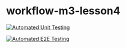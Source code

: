 # workflow-m3-lesson4

[![Automated Unit Testing](https://github.com/AniTei/workflow-m3-lesson4/actions/workflows/unit-test.yml/badge.svg)](https://github.com/AniTei/workflow-m3-lesson4/actions/workflows/unit-test.yml)

[![Automated E2E Testing](https://github.com/AniTei/workflow-m3-lesson4/actions/workflows/e2e-test.yml/badge.svg)](https://github.com/AniTei/workflow-m3-lesson4/actions/workflows/e2e-test.yml)
